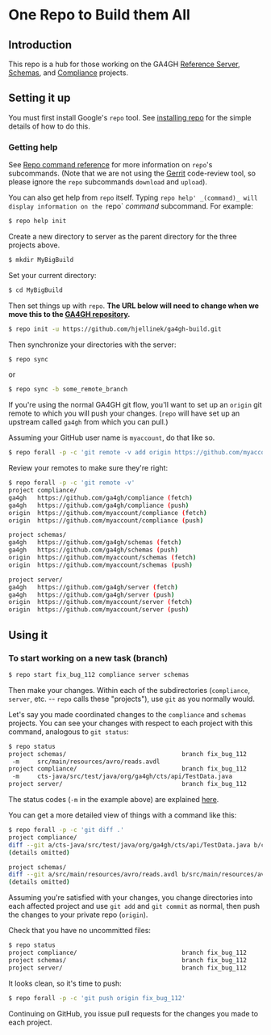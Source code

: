 # One Repo to Build them All #

## Introduction
This repo is a hub for those working on the GA4GH
[Reference Server](https://github.com/ga4gh/server),
[Schemas](https://github.com/ga4gh/schemas), and
[Compliance](https://github.com/ga4gh/compliance) projects.

## Setting it up
You must first install Google's `repo` tool.  See
[installing repo](https://source.android.com/source/downloading.html#installing-repo)
for the simple details of how to do this.

### Getting help
See
[Repo command reference](https://source.android.com/source/using-repo.html)
for more information on `repo`'s subcommands.  (Note that we are not
using the [Gerrit](https://android-review.googlesource.com/)
code-review tool, so please ignore the `repo` subcommands  `download` and
`upload`).

You can also get help from `repo` itself.  Typing `repo help'
_(command)_ will display information on the `repo` _command_
subcommand.  For example:

```bash
$ repo help init
```

Create a new directory to server as the parent directory for the three
projects above.

```bash
$ mkdir MyBigBuild
```

Set your current directory:

```bash
$ cd MyBigBuild
```

Then set things up with `repo`. __The URL below will need to change
when we move this to the [GA4GH repository](https://github.com/ga4gh/).__

```bash
$ repo init -u https://github.com/hjellinek/ga4gh-build.git
```

Then synchronize your directories with the server:

```bash
$ repo sync
```

or

```bash
$ repo sync -b some_remote_branch
```

If you're using the normal GA4GH git flow, you'll want to set up an
`origin` git remote to which you will push your changes.  (`repo` will
have set up an upstream called `ga4gh` from which you can pull.)

Assuming
your GitHub user name is `myaccount`, do that
like so.

```bash
$ repo forall -p -c 'git remote -v add origin https://github.com/myaccount/$REPO_PATH'
```

Review your remotes to make sure they're right:

```bash
$ repo forall -p -c 'git remote -v'
project compliance/
ga4gh   https://github.com/ga4gh/compliance (fetch)
ga4gh   https://github.com/ga4gh/compliance (push)
origin  https://github.com/myaccount/compliance (fetch)
origin  https://github.com/myaccount/compliance (push)

project schemas/
ga4gh   https://github.com/ga4gh/schemas (fetch)
ga4gh   https://github.com/ga4gh/schemas (push)
origin  https://github.com/myaccount/schemas (fetch)
origin  https://github.com/myaccount/schemas (push)

project server/
ga4gh   https://github.com/ga4gh/server (fetch)
ga4gh   https://github.com/ga4gh/server (push)
origin  https://github.com/myaccount/server (fetch)
origin  https://github.com/myaccount/server (push)
```

## Using it

### To start working on a new task (branch)

```bash
$ repo start fix_bug_112 compliance server schemas
```

Then make your changes.  Within each of the subdirectories (`compliance`,
`server`, etc. -- `repo` calls these "projects"), use `git` as you normally would.

Let's say you made coordinated changes to the `compliance` and
`schemas` projects.  You can see your changes with respect to each project with this
command, analogous to `git status`:

```bash
$ repo status
project schemas/                                branch fix_bug_112
 -m     src/main/resources/avro/reads.avdl
project compliance/                             branch fix_bug_112
 -m     cts-java/src/test/java/org/ga4gh/cts/api/TestData.java
project server/                                 branch fix_bug_112

```

The status codes (`-m` in the example above) are explained
[here](https://source.android.com/source/using-repo.html#status).

You can get a more detailed view of things with a command like this:

```bash
$ repo forall -p -c 'git diff .'
project compliance/
diff --git a/cts-java/src/test/java/org/ga4gh/cts/api/TestData.java b/cts-java/s
(details omitted)

project schemas/
diff --git a/src/main/resources/avro/reads.avdl b/src/main/resources/avro/reads.
(details omitted) 
```

Assuming you're satisfied with your changes, you change directories
into each affected project and use `git add` and
`git commit` as normal, then push the changes to your private repo
(`origin`).

Check that you have no uncommitted files:
```bash
$ repo status
project compliance/                             branch fix_bug_112
project schemas/                                branch fix_bug_112
project server/                                 branch fix_bug_112
```

It looks clean, so it's time to push:

```bash
$ repo forall -p -c 'git push origin fix_bug_112'
```

Continuing on GitHub, you issue pull requests for the changes you made
to each project.
